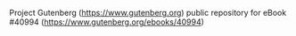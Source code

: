 Project Gutenberg (https://www.gutenberg.org) public repository for eBook #40994 (https://www.gutenberg.org/ebooks/40994)

